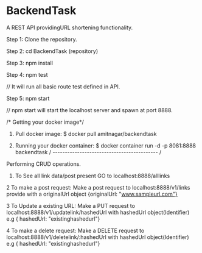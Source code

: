 # BackendTask
A REST API providingURL shortening functionality.

Step 1: Clone the repository.

Step 2: cd BackendTask (repository)

Step 3:  npm install

Step 4: npm test

// It will run all basic route test defined in API.

Step 5: npm start 

// npm start will start the localhost server and spawn at port 8888.

/* Getting your docker image*/
1. Pull docker image:
      $ docker pull amitnagar/backendtask

2. Running your docker container:
      $ docker container run -d -p 8081:8888 backendtask
/ ------------------------------------------- /      

Performing CRUD operations.

1. To See all link data/post present 
   GO to localhost:8888/alllinks
   
2 To make a post request:
  Make a post request to localhost:8888/v1/links
  provide with a originalUrl object {originalUrl: "www.sampleurl.com"}
  
3 To Update a existing URL:
  Make a PUT request to localhost:8888/v1/updatelink/hashedUrl with hashedUrl object(Identifier) e.g { hashedUrl: "existinghashedurl"}
  
4 To make a delete request:
   Make a DELETE request to localhost:8888/v1/deletelink/:hashedUrl with hashedUrl object(Identifier) e.g { hashedUrl: "existinghashedurl"}
